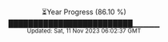 <p align="center">
⏳Year Progress (86.10 %) <br>
█████████████████████████▁▁▁▁▁ <br>
<sub>Updated: Sat, 11 Nov 2023 06:02:37 GMT</sub>
</p>

